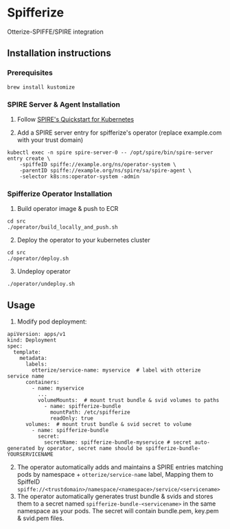 # Spifferize
Otterize-SPIFFE/SPIRE integration

## Installation instructions
### Prerequisites
```shell
brew install kustomize
```

### SPIRE Server & Agent Installation
1. Follow [SPIRE's Quickstart for Kubernetes](https://spiffe.io/docs/latest/try/getting-started-k8s/)

2. Add a SPIRE server entry for spifferize's operator (replace example.com with your trust domain)
```shell
kubectl exec -n spire spire-server-0 -- /opt/spire/bin/spire-server entry create \
    -spiffeID spiffe://example.org/ns/operator-system \
    -parentID spiffe://example.org/ns/spire/sa/spire-agent \
    -selector k8s:ns:operator-system -admin
```

### Spifferize Operator Installation
1. Build operator image & push to ECR
```shell
cd src
./operator/build_locally_and_push.sh
```

2. Deploy the operator to your kubernetes cluster 
```shell
cd src
./operator/deploy.sh
```

3. Undeploy operator
```shell
./operator/undeploy.sh
```


## Usage
1. Modify pod deployment:
```shell
apiVersion: apps/v1
kind: Deployment
spec:
  template:
    metadata:
      labels:
        otterize/service-name: myservice  # label with otterize service name
      containers:
        - name: myservice
          ...
          volumeMounts:  # mount trust bundle & svid volumes to paths
            - name: spifferize-bundle
              mountPath: /etc/spifferize
              readOnly: true
      volumes:  # mount trust bundle & svid secret to volume
        - name: spifferize-bundle
          secret:
            secretName: spifferize-bundle-myservice # secret auto-generated by operator, secret name should be spifferize-bundle-YOURSERVICENAME
```
2. The operator automatically adds and maintains a SPIRE entries matching pods by namespace + `otterize/service-name` label,
    Mapping them to SpiffeID `spiffe://<trustdomain>/namespace/<namespace>/service/<servicename>`
3. The operator automatically generates trust bundle & svids and stores them to a secret named `spifferize-bundle-<servicename>`
    in the same namespace as your pods. The secret will contain bundle.pem, key.pem & svid.pem files. 
